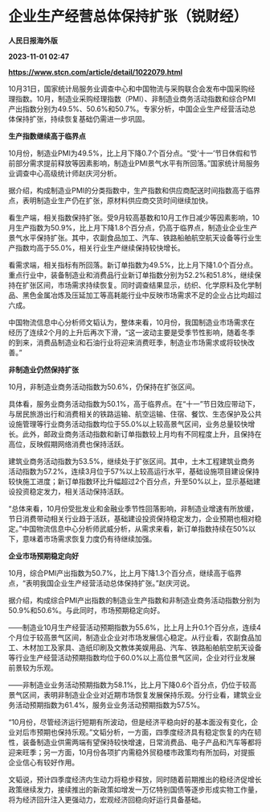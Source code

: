 # 企业生产经营总体保持扩张（锐财经）
**人民日报海外版**

**2023-11-01 02:47**

**https://www.stcn.com/article/detail/1022079.html**

10月31日，国家统计局服务业调查中心和中国物流与采购联合会发布中国采购经理指数。10月，制造业采购经理指数（PMI）、非制造业商务活动指数和综合PMI产出指数分别为49.5%、50.6%和50.7%。专家分析，中国企业生产经营活动总体保持扩张，持续恢复基础仍需进一步巩固。  

**生产指数继续高于临界点**

10月份，制造业PMI为49.5%，比上月下降0.7个百分点。“受‘十一’节日休假和节前部分需求提前释放等因素影响，制造业PMI景气水平有所回落。”国家统计局服务业调查中心高级统计师赵庆河分析。

据介绍，构成制造业PMI的分类指数中，生产指数和供应商配送时间指数高于临界点，表明制造业生产仍在扩张，原材料供应商交货时间继续加快。

看生产端，相关指数保持扩张。受9月较高基数和10月工作日减少等因素影响，10月生产指数为50.9%，比上月下降1.8个百分点，仍高于临界点，制造业企业生产景气水平保持扩张。其中，农副食品加工、汽车、铁路船舶航空航天设备等行业生产指数均高于55.0%，相关行业生产继续保持较快增长。

看需求端，相关指标有所回落。新订单指数为49.5%，比上月下降1.0个百分点。重点行业中，装备制造业和消费品行业新订单指数分别为52.2%和51.8%，继续保持在扩张区间，市场需求持续恢复。同时调查结果显示，纺织、化学原料及化学制品、黑色金属冶炼及压延加工等高耗能行业中反映市场需求不足的企业占比均超过六成。

中国物流信息中心分析师文韬认为，整体来看，10月份，我国制造业市场需求在经历了连续2个月的上升后再次下滑，“这一波动主要是受季节性影响，随着冬季的到来，消费品制造业和石油行业将迎来消费旺季，制造业市场需求或将较快改善。”

**非制造业仍然保持扩张**

10月，非制造业商务活动指数为50.6%，仍保持在扩张区间。

具体看，服务业商务活动指数为50.1%，高于临界点。在“十一”节日效应带动下，与居民旅游出行和消费相关的铁路运输、航空运输、住宿、餐饮、生态保护及公共设施管理等行业商务活动指数均位于55.0%以上较高景气区间，业务总量较快增长。此外，邮政业商务活动指数和新订单指数较上月均有不同程度上升，且保持在高位，反映假期网络消费也保持活跃。

建筑业商务活动指数为53.5%，继续处于扩张区间。其中，土木工程建筑业商务活动指数为57.2%，连续3月位于57%以上较高运行水平，基础设施项目建设保持较快施工进度；新订单指数环比升幅超过2个百分点，升至50%以上，显示基础建设投资稳定发力，相关活动保持活跃。

“总体来看，10月份受批发业和金融业季节性回落影响，非制造业增速有所放缓，节日消费带动相关行业趋于活跃，基础建设投资保持稳定发力，企业预期也相对稳定。”中国物流信息中心分析师武威分析，从需求来看，新订单指数持续在50%以下，意味着市场需求恢复力度仍有待继续加强。

**企业市场预期稳定向好**

10月，综合PMI产出指数为50.7%，比上月下降1.3个百分点，继续高于临界点，“表明我国企业生产经营活动总体保持扩张。”赵庆河说。

据介绍，构成综合PMI产出指数的制造业生产指数和非制造业商务活动指数分别为50.9%和50.6%。与此同时，市场预期稳定向好。

——制造业10月生产经营活动预期指数为55.6%，比上月上升0.1个百分点，连续4个月位于较高景气区间，制造业企业对市场发展信心稳定。从行业看，农副食品加工、木材加工及家具、造纸印刷及文教体美娱用品、汽车、铁路船舶航空航天设备等行业生产经营活动预期指数均位于60.0%以上高位景气区间，企业对行业发展前景较为乐观。

——非制造业业务活动预期指数为58.1%，比上月下降0.6个百分点，仍位于较高景气区间，表明非制造业企业对近期市场恢复发展保持乐观。分行业看，建筑业业务活动预期指数为61.4%，服务业业务活动预期指数为57.5%。

“10月份，尽管经济运行短期有所波动，但是经济平稳向好的基本面没有变化，企业对后市预期也保持乐观。”文韬分析，一方面，四季度经济具有稳定恢复的内在韧性，装备制造业供需两端有望保持较快增速，日常消费品、电子产品和汽车等都将迎来旺季；另一方面，10月份各项扩内需稳外贸稳楼市政策均有所加码，对提振企业信心有较好作用。

文韬说，预计四季度经济内生动力将稳步释放，同时随着前期推出的稳经济促增长政策继续发力，接续推出的新政策如增发一万亿特别国债等逐步形成实物工作量，将为经济回升注入更强动力，宏观经济回稳向好运行具备基础。